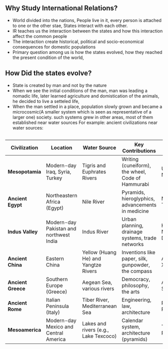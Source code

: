 ## Why Study International Relations?

- World divided into the nations, People live in it, every person is attached to one or the other stae, States interact with each other.
- IR teaches us the interaction between the states and how this interaction affect the common people
- The interaction create historical, political and socio-economical consequences for domestic populations
- Primary question among us is how the states evolved, how they reached the present condition of the world, 

## How Did the states evolve?

- State is created by man and not by the nature
- When we see the initial conditions of the man, man was leading a nomadic life, later learned agriculture and domistication of the animals, he decided to live a setteled life, 
- When the man settled in a place, population slowly grown and became a microcosmic(A smaller system which is seen as representative of a larger one) society. such systems grew in other areas, most of them established near water sources
For example:
ancient civilizations near water sources:

<div style="overflow-x:auto;">

| **Civilization**| **Location**| **Water Source**| **Key Contributions**| **Notable Cities**|
|-----------------------|---------------------------------------------|-----------------------------------|------------------------------------------------------|---------------------------|
| **Mesopotamia**  | Modern-day Iraq, Syria, Turkey    | Tigris and Euphrates Rivers  | Writing (cuneiform), the wheel, Code of Hammurabi    | Ur, Babylon, Nineveh  |
| **Ancient Egypt**| Northeastern Africa (Egypt)  | Nile River    | Pyramids, hieroglyphics, advancements in medicine    | Memphis, Thebes  |
| **Indus Valley** | Modern-day Pakistan and northwest India| Indus River   | Urban planning, drainage systems, trade networks| Harappa, Mohenjo-Daro |
| **Ancient China**| Eastern China | Yellow (Huang He) and Yangtze Rivers | Inventions like paper, silk, gunpowder, the compass  | Anyang, Xi’an    |
| **Ancient Greece**    | Southern Europe (Greece)| Aegean Sea, various rivers    | Democracy, philosophy, the arts  | Athens, Sparta   |
| **Ancient Rome** | Italian Peninsula (Italy)    | Tiber River, Mediterranean Sea| Engineering, law, architecture   | Rome, Pompeii    |
| **Mesoamerica**  | Modern-day Mexico and Central America  | Lakes and rivers (e.g., Lake Texcoco) | Calendar system, architecture (pyramids)  | Tenochtitlan, Palenque|
</div>

 
